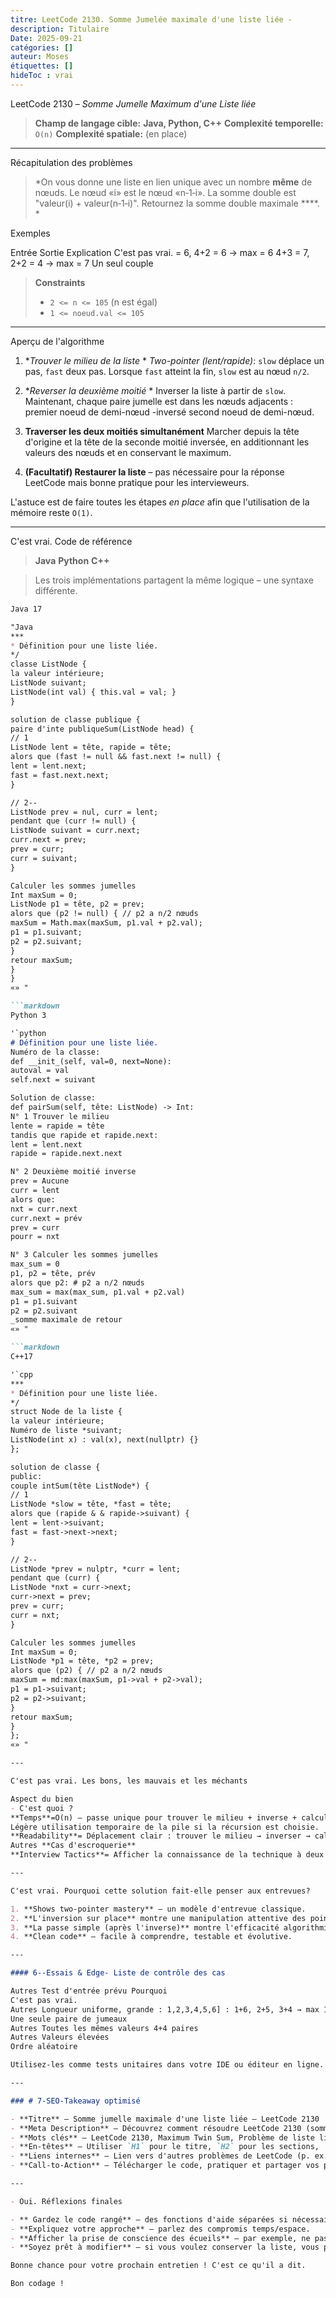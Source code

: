 ```yaml
---
titre: LeetCode 2130. Somme Jumelée maximale d'une liste liée -
description: Titulaire
Date: 2025-09-21
catégories: []
auteur: Moses
étiquettes: []
hideToc : vrai
---
```

LeetCode 2130 – *Somme Jumelle Maximum d'une Liste liée*
> **Champ de langage cible:** **Java, Python, C++**
> **Complexité temporelle:** `O(n)`
> **Complexité spatiale:** (en place)

---

Récapitulation des problèmes

> *On vous donne une liste en lien unique avec un nombre **même** de nœuds.
> Le nœud «i» est le nœud «n‐1‐i».
> La somme double est "valeur(i) + valeur(n‐1‐i)".
> Retournez la somme double maximale ****. *

Exemples

Entrée Sortie Explication
C'est pas vrai.
= 6, 4+2 = 6 → max = 6
4+3 = 7, 2+2 = 4 → max = 7
Un seul couple

> **Constraints**
> * `2 <= n <= 105` (n est égal)
> * `1 <= noeud.val <= 105`

---

Aperçu de l'algorithme

1. **Trouver le milieu de la liste* *
*Two-pointer (lent/rapide)*: `slow` déplace un pas, `fast` deux pas.
Lorsque `fast` atteint la fin, `slow` est au nœud `n/2`.

2. **Reverser la deuxième moitié* *
Inverser la liste à partir de `slow`.
Maintenant, chaque paire jumelle est dans les nœuds adjacents : premier noeud de demi-nœud -inversé second noeud de demi-nœud.

3. **Traverser les deux moitiés simultanément**
Marcher depuis la tête d'origine et la tête de la seconde moitié inversée, en additionnant les valeurs des nœuds et en conservant le maximum.

4. **(Facultatif) Restaurer la liste** – pas nécessaire pour la réponse LeetCode mais bonne pratique pour les intervieweurs.

L'astuce est de faire toutes les étapes *en place* afin que l'utilisation de la mémoire reste `O(1)`.

---

C'est vrai. Code de référence

> **Java**
> **Python**
> **C++**

> Les trois implémentations partagent la même logique – une syntaxe différente.

```markdown
Java 17

"Java
***
* Définition pour une liste liée.
*/
classe ListNode {
la valeur intérieure;
ListNode suivant;
ListNode(int val) { this.val = val; }
}

solution de classe publique {
paire d'inte publiqueSum(ListNode head) {
// 1
ListNode lent = tête, rapide = tête;
alors que (fast != null && fast.next != null) {
lent = lent.next;
fast = fast.next.next;
}

// 2--
ListNode prev = nul, curr = lent;
pendant que (curr != null) {
ListNode suivant = curr.next;
curr.next = prev;
prev = curr;
curr = suivant;
}

Calculer les sommes jumelles
Int maxSum = 0;
ListNode p1 = tête, p2 = prev;
alors que (p2 != null) { // p2 a n/2 nœuds
maxSum = Math.max(maxSum, p1.val + p2.val);
p1 = p1.suivant;
p2 = p2.suivant;
}
retour maxSum;
}
}
«» "

```markdown
Python 3

'`python
# Définition pour une liste liée.
Numéro de la classe:
def __init_(self, val=0, next=None):
autoval = val
self.next = suivant

Solution de classe:
def pairSum(self, tête: ListNode) -> Int:
N° 1 Trouver le milieu
lente = rapide = tête
tandis que rapide et rapide.next:
lent = lent.next
rapide = rapide.next.next

N° 2 Deuxième moitié inverse
prev = Aucune
curr = lent
alors que:
nxt = curr.next
curr.next = prév
prev = curr
pourr = nxt

N° 3 Calculer les sommes jumelles
max_sum = 0
p1, p2 = tête, prév
alors que p2: # p2 a n/2 nœuds
max_sum = max(max_sum, p1.val + p2.val)
p1 = p1.suivant
p2 = p2.suivant
_somme maximale de retour
«» "

```markdown
C++17

'`cpp
***
* Définition pour une liste liée.
*/
struct Node de la liste {
la valeur intérieure;
Numéro de liste *suivant;
ListNode(int x) : val(x), next(nullptr) {}
};

solution de classe {
public:
couple intSum(tête ListNode*) {
// 1
ListNode *slow = tête, *fast = tête;
alors que (rapide & & rapide->suivant) {
lent = lent->suivant;
fast = fast->next->next;
}

// 2--
ListNode *prev = nulptr, *curr = lent;
pendant que (curr) {
ListNode *nxt = curr->next;
curr->next = prev;
prev = curr;
curr = nxt;
}

Calculer les sommes jumelles
Int maxSum = 0;
ListNode *p1 = tête, *p2 = prev;
alors que (p2) { // p2 a n/2 nœuds
maxSum = md:max(maxSum, p1->val + p2->val);
p1 = p1->suivant;
p2 = p2->suivant;
}
retour maxSum;
}
};
«» "

---

C'est pas vrai. Les bons, les mauvais et les méchants

Aspect du bien
- C'est quoi ?
**Temps**=O(n) – passe unique pour trouver le milieu + inverse + calcul
Légère utilisation temporaire de la pile si la récursion est choisie.
**Readability**= Déplacement clair : trouver le milieu → inverser → calculer==============================================================================================================================================================================================================================================
Autres **Cas d'escroquerie**
**Interview Tactics**= Afficher la connaissance de la technique à deux pointeurs== Demander une alternative (pistolet, tableau) – discuter des compromis== Être prêt à restaurer la liste originale si demandé==

---

C'est vrai. Pourquoi cette solution fait-elle penser aux entrevues?

1. **Shows two-pointer mastery** – un modèle d'entrevue classique.
2. **L'inversion sur place** montre une manipulation attentive des pointeurs et une conscience de la mémoire.
3. **La passe simple (après l'inverse)** montre l'efficacité algorithmique.
4. **Clean code** – facile à comprendre, testable et évolutive.

---

#### 6--Essais & Edge- Liste de contrôle des cas

Autres Test d'entrée prévu Pourquoi
C'est pas vrai.
Autres Longueur uniforme, grande : 1,2,3,4,5,6] : 1+6, 2+5, 3+4 → max 11
Une seule paire de jumeaux
Autres Toutes les mêmes valeurs 4+4 paires
Autres Valeurs élevées
Ordre aléatoire

Utilisez-les comme tests unitaires dans votre IDE ou éditeur en ligne.

---

### # 7-SEO-Takeaway optimisé

- **Titre** – Somme jumelle maximale d'une liste liée – LeetCode 2130
- **Meta Description** – Découvrez comment résoudre LeetCode 2130 (somme jumelle maximale d'une liste liée) en Java, Python et C++. Maître à deux points, inversion en place, et code d'entrevue facile!
- **Mots clés** – LeetCode 2130, Maximum Twin Sum, Problème de liste liée, deux-pointer, liste liée inverse, question d'entrevue, solution Java, solution Python, solution C++.
- **En-têtes** – Utiliser `H1` pour le titre, `H2` pour les sections, `H3` pour les sous-thèmes.
- **Liens internes** – Lien vers d'autres problèmes de LeetCode (p. ex., Liste de liens inversés, Deux Sum) pour améliorer la rampabilité.
- **Call‐to‐Action** – Télécharger le code, pratiquer et partager vos propres solutions sur GitHub pour mettre en valeur vos cliquets de codage !

---

- Oui. Réflexions finales

- ** Gardez le code rangé** – des fonctions d'aide séparées si nécessaire.
- **Expliquez votre approche** – parlez des compromis temps/espace.
- **Afficher la prise de conscience des écueils** – par exemple, ne pas gérer la longueur bizarre (même si le problème le garantit).
- **Soyez prêt à modifier** – si vous voulez conserver la liste, vous pouvez inverser la seconde moitié avant de revenir.

Bonne chance pour votre prochain entretien ! C'est ce qu'il a dit.

Bon codage !